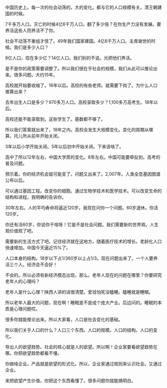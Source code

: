 中国历史上。每一次的社会动荡的。大的变化。都与它的人口规模有关。清王朝建国的时候。

7千多万人口。灭亡的时候4亿6千万人口。翻了多少倍？在你生产力没有发展。要养活这些人而养活不了你。

社会不动荡不重组才怪了。49年我们国家建国。4亿6千万人口。主席谢世的时候。我们是多少人口？

8亿人口。现在多少亿？14亿人口。我们别的不说。光把他们养活。

是不是你的政策需要调整了。所以我们很在乎社会的规模，我们从此可以推论出来。很多问题。大约15年。

高校就开始要收缩了。16年以后。高校的有些老师。就需要下岗了。为什么人口推算出来？

去年出生人口是多少？970多万人口。高校录取多少？1,100多万高考生。18年以后。

高校还能不能录取到。这些学生了。基数都不够了。

所以我们答案就出来了，18年之内。高校会发生大规模变化。变化的周期从哪算。托儿所从前年开始关闭。

3年以后小学开始关闭。5年以后初中开始关闭。下来该啥了。

高中了所以12年左右，中国大学质的变化。8年左右。中国可能要牵扯到。高考的普及问题。

预示着。你的经济机会就可能变了。问题又出来了。2,007年。人类全息基因图谱公布以后。

可以通过基因工程。改变你的细胞。通过生物学技术和医学技术。可以改变生命的结构和进程。我明确的告诉你。

30年左右。人的平均寿命将逼近120岁。我现在问你一个问题。60岁退休。你活120岁。

你还有活60岁，你说你干啥呀！它是不是社会问题。我们需要新的世界观。人生观价值观了吧。

需要新的生活方式了吧。记住经济就在这地方。随着医疗技术的增长。老龄化人口快速增加。中国今天逼近15%了。

人口本身的结构。18岁以下占1/360岁以上占1/3。现在问题出来了。一个人要养活三个人。经济会不会好！

不会的。所以必须有新经济模态出现，那么。老年人现在的问题在哪里？你要研究老年人的心理吗？

老年人是什么心理？陕西人讲的话很清楚。爱钱怕死没瞌睡。瞌睡就是睡眠。

所以老年人最大的问题，现在啊！睡眠是不是成个庞大产业。后边问的。睡眠的本质是心理问题哎。

很多你就能推论出来。所以大家看，人口是社会变化的基础。

所以我们关乎人口的什么？人口三个东西。人口的规模。人口的结构。人口的变化。

导出人的欲望趋势。社会的核心就是人的欲望。所以啊！企业家要看欲望趋势在哪。你把欲望趋势都看不懂。

你做啥企业。产品就是欲望的形式化。所以，企业家通过规则来认识社会。又通过企业。

来把欲望产生价值。你把这个东西看懂了。很多问题你就能搞明白。